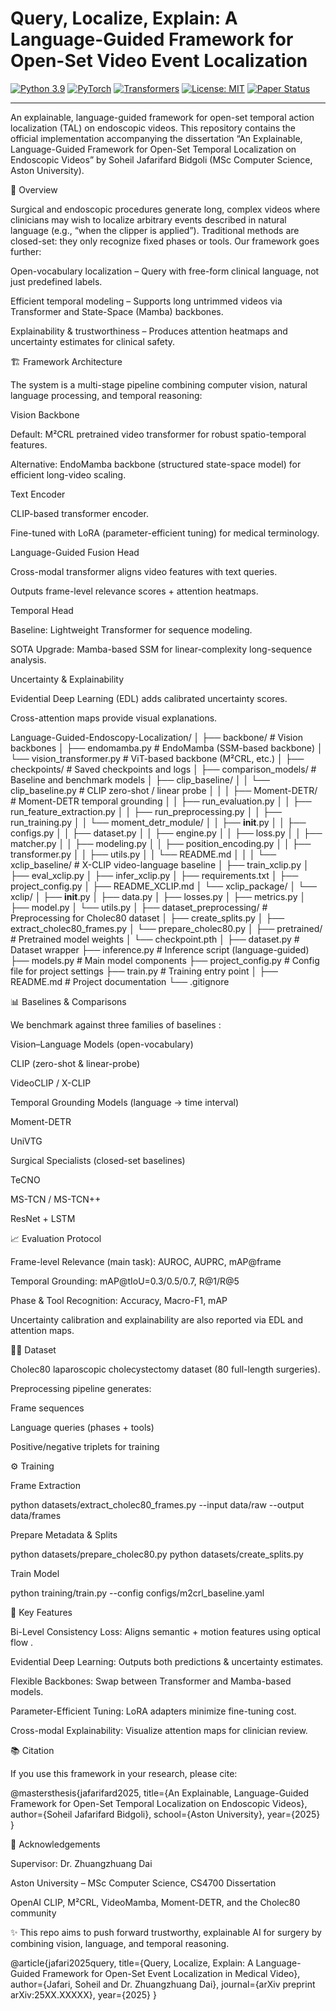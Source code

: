# Query, Localize, Explain: A Language-Guided Framework for Open-Set Video Event Localization

[![Python 3.9](https://img.shields.io/badge/python-3.9-blue.svg)](https://www.python.org/downloads/release/python-390/)
[![PyTorch](https://img.shields.io/badge/PyTorch-%23EE4C2C.svg?style=flat&logo=PyTorch&logoColor=white)](https://pytorch.org/)
[![Transformers](https://img.shields.io/badge/🤗%20Transformers-blue)](https://github.com/huggingface/transformers)
[![License: MIT](https://img.shields.io/badge/License-MIT-yellow.svg)](https://opensource.org/licenses/MIT)
[![Paper Status](https://img.shields.io/badge/paper-in%20progress-brightgreen)](./)

---

An explainable, language-guided framework for open-set temporal action localization (TAL) on endoscopic videos.
This repository contains the official implementation accompanying the dissertation “An Explainable, Language-Guided Framework for Open-Set Temporal Localization on Endoscopic Videos” by Soheil Jafarifard Bidgoli (MSc Computer Science, Aston University).

🚀 Overview

Surgical and endoscopic procedures generate long, complex videos where clinicians may wish to localize arbitrary events described in natural language (e.g., “when the clipper is applied”).
Traditional methods are closed-set: they only recognize fixed phases or tools. Our framework goes further:

Open-vocabulary localization – Query with free-form clinical language, not just predefined labels.

Efficient temporal modeling – Supports long untrimmed videos via Transformer and State-Space (Mamba) backbones.

Explainability & trustworthiness – Produces attention heatmaps and uncertainty estimates for clinical safety.

🏗️ Framework Architecture

The system is a multi-stage pipeline combining computer vision, natural language processing, and temporal reasoning:

Vision Backbone

Default: M²CRL pretrained video transformer for robust spatio-temporal features.

Alternative: EndoMamba backbone (structured state-space model) for efficient long-video scaling.

Text Encoder

CLIP-based transformer encoder.

Fine-tuned with LoRA (parameter-efficient tuning) for medical terminology.

Language-Guided Fusion Head

Cross-modal transformer aligns video features with text queries.

Outputs frame-level relevance scores + attention heatmaps.

Temporal Head

Baseline: Lightweight Transformer for sequence modeling.

SOTA Upgrade: Mamba-based SSM for linear-complexity long-sequence analysis.

Uncertainty & Explainability

Evidential Deep Learning (EDL) adds calibrated uncertainty scores.

Cross-attention maps provide visual explanations.

Language-Guided-Endoscopy-Localization/
│
├── backbone/                         # Vision backbones
│   ├── endomamba.py                  # EndoMamba (SSM-based backbone)
│   └── vision_transformer.py         # ViT-based backbone (M²CRL, etc.)
│
├── checkpoints/                      # Saved checkpoints and logs
│
├── comparison_models/                # Baseline and benchmark models
│   ├── clip_baseline/
│   │   └── clip_baseline.py          # CLIP zero-shot / linear probe
│   │
│   ├── Moment-DETR/                  # Moment-DETR temporal grounding
│   │   ├── run_evaluation.py
│   │   ├── run_feature_extraction.py
│   │   ├── run_preprocessing.py
│   │   ├── run_training.py
│   │   └── moment_detr_module/
│   │       ├── __init__.py
│   │       ├── configs.py
│   │       ├── dataset.py
│   │       ├── engine.py
│   │       ├── loss.py
│   │       ├── matcher.py
│   │       ├── modeling.py
│   │       ├── position_encoding.py
│   │       ├── transformer.py
│   │       ├── utils.py
│   │       └── README.md
│   │
│   └── xclip_baseline/               # X-CLIP video-language baseline
│       ├── train_xclip.py
│       ├── eval_xclip.py
│       ├── infer_xclip.py
│       ├── requirements.txt
│       ├── project_config.py
│       ├── README_XCLIP.md
│       └── xclip_package/
│           └── xclip/
│               ├── __init__.py
│               ├── data.py
│               ├── losses.py
│               ├── metrics.py
│               ├── model.py
│               └── utils.py
│
├── dataset_preprocessing/            # Preprocessing for Cholec80 dataset
│   ├── create_splits.py
│   ├── extract_cholec80_frames.py
│   └── prepare_cholec80.py
│
├── pretrained/                       # Pretrained model weights
│   └── checkpoint.pth
│
├── dataset.py                        # Dataset wrapper
├── inference.py                      # Inference script (language-guided)
├── models.py                         # Main model components
├── project_config.py                 # Config file for project settings
├── train.py                          # Training entry point
│
├── README.md                         # Project documentation
└── .gitignore

📊 Baselines & Comparisons

We benchmark against three families of baselines
:

Vision–Language Models (open-vocabulary)

CLIP (zero-shot & linear-probe)

VideoCLIP / X-CLIP

Temporal Grounding Models (language → time interval)

Moment-DETR

UniVTG

Surgical Specialists (closed-set baselines)

TeCNO

MS-TCN / MS-TCN++

ResNet + LSTM

📈 Evaluation Protocol

Frame-level Relevance (main task): AUROC, AUPRC, mAP@frame

Temporal Grounding: mAP@tIoU=0.3/0.5/0.7, R@1/R@5

Phase & Tool Recognition: Accuracy, Macro-F1, mAP

Uncertainty calibration and explainability are also reported via EDL and attention maps.

🧑‍⚕️ Dataset

Cholec80 laparoscopic cholecystectomy dataset (80 full-length surgeries).

Preprocessing pipeline generates:

Frame sequences

Language queries (phases + tools)

Positive/negative triplets for training

⚙️ Training

Frame Extraction

python datasets/extract_cholec80_frames.py --input data/raw --output data/frames


Prepare Metadata & Splits

python datasets/prepare_cholec80.py
python datasets/create_splits.py


Train Model

python training/train.py --config configs/m2crl_baseline.yaml

🔬 Key Features

Bi-Level Consistency Loss: Aligns semantic + motion features using optical flow
.

Evidential Deep Learning: Outputs both predictions & uncertainty estimates.

Flexible Backbones: Swap between Transformer and Mamba-based models.

Parameter-Efficient Tuning: LoRA adapters minimize fine-tuning cost.

Cross-modal Explainability: Visualize attention maps for clinician review.

📚 Citation

If you use this framework in your research, please cite:

@mastersthesis{jafarifard2025,
  title={An Explainable, Language-Guided Framework for Open-Set Temporal Localization on Endoscopic Videos},
  author={Soheil Jafarifard Bidgoli},
  school={Aston University},
  year={2025}
}

🤝 Acknowledgements

Supervisor: Dr. Zhuangzhuang Dai

Aston University – MSc Computer Science, CS4700 Dissertation

OpenAI CLIP, M²CRL, VideoMamba, Moment-DETR, and the Cholec80 community

✨ This repo aims to push forward trustworthy, explainable AI for surgery by combining vision, language, and temporal reasoning.

@article{jafari2025query,
  title={Query, Localize, Explain: A Language-Guided Framework for Open-Set Event Localization in Medical Video},
  author={Jafari, Soheil and Dr. Zhuangzhuang Dai},
  journal={arXiv preprint arXiv:25XX.XXXXX},
  year={2025}
}

